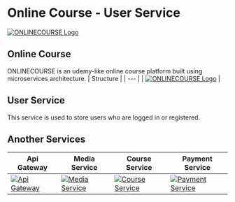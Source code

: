 # Online Course - User Service

[![ONLINECOURSE Logo](https://ik.imagekit.io/tatangdev/online-course/Asset_5__ELvljTjxona.png)](https://github.com/tatangromadhona/online-course_api-gateway)

## Online Course

ONLINECOURSE is an udemy-like online course platform built using microservices architecture.
| Structure |
| --- |
| [![ONLINECOURSE Logo](https://ik.imagekit.io/tatangdev/online-course/Asset_5_rXsSNbDR84.png)](https://github.com/tatangromadhona/online-course_api-gateway) |

## User Service

This service is used to store users who are logged in or registered.

## Another Services

| Api Gateway | Media Service | Course Service | Payment Service |
| --- | --- | --- | --- |
| [![Api Gateway](https://ik.imagekit.io/tatangdev/online-course/Asset_8_bt44CQGH_z.png)](https://github.com/tatangromadhona/online-course_api-gateway) | [![Media Service](https://ik.imagekit.io/tatangdev/online-course/Asset_4_YykdDSbga.png)](https://github.com/tatangromadhona/online-course_media-service)| [![Course Service](https://ik.imagekit.io/tatangdev/online-course/Asset_2_7ZFU6kkrO.png)](https://github.com/tatangromadhona/online-course_course-service)| [![Payment Service](https://ik.imagekit.io/tatangdev/online-course/Asset_1_M1tYLXCSBX.png)](https://github.com/tatangromadhona/online-course_payment-service)
